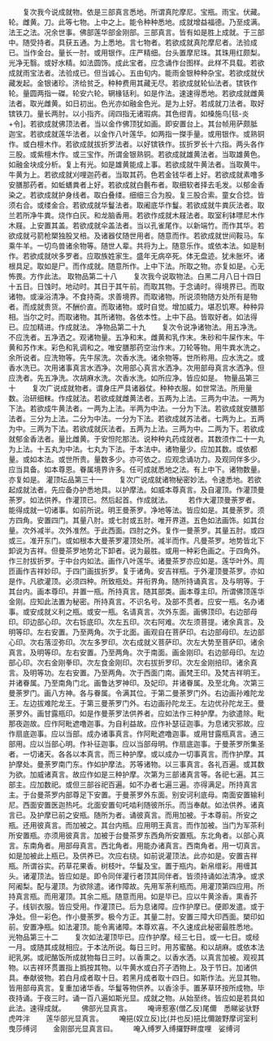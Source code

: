 <!-- { "loadSidebar": true } -->
　　复次我今说成就物。依是三部真言悉地。所谓真陀摩尼。宝瓶。雨宝。伏藏。轮。雌黄。刀。此等七物。上中之上。能令种种悉地。成就增益福德。乃至成满。法王之法。况余世事。佛部莲华部金刚部。三部真言。皆有如是胜上成就。于三部中。随受持者。具获五通。为上悉地。言七物者。若欲成就真陀摩尼者。法验成已。当作金台。量长一肘。或用银作。庄严精细。台头置摩尼珠。其珠用红颇梨。光净无翳。或好水精。如法圆饰。成此宝者。应念诵作台图样。此样不具载。若欲成就雨宝法者。法验成已。但当诚心。五由旬内。能雨金银种种杂宝。若欲成就伏藏发起。金银诸珍。济给贫乏。种种费用其藏无尽。若欲成就轮仙法者。镔铁作轮。量圆两指一磔。轮安六轮。辋椽铦利。如是作法。速速得悉地。若欲成就雌黄法者。取光雌黄。如日初出。色光亦如融金色光。是为上好。若成就刀法者。取好镔铁刀。量长两肘。以小指齐。阔四指无诸瑕病。其色绀青。如槡施鸟[毯-炎+令]。若欲成就佛顶法者。当以金作佛顶犹如画。即安置台上。其台帧用萨颇胝迦宝。若欲成就莲华法者。以金作八叶莲华。如两指一搩手量。或用银作。或熟铜作。或白檀木作。若欲成就拔折罗法者。以好镔铁作。拔折罗长十六指。两头各作三股。或紫檀木作。或三宝作。所谓金银熟铜。若欲成就雄黄法者。当取雄黄色。如融金块成分析。复上有光。如是雄黄能成上事。若欲成就牛黄法者。当取黄牛。牛黄为上。若欲成就刈哩迦药者。当取其药。色若金钱华者上好。若欲成就素噜多安膳那药者。如蚯蟮粪者上好。若欲成就白氎布者。取细软者择去毛发。以郁金香染之。若欲成就护身线者。取白叠缕。细细三合为股。复三股合索。童女合捻。皆须右合。或缕金合。若欲成就华鬘法者。取阇底华作鬘。若欲成就牛粪灰法者。取兰若所净牛粪。烧作白灰。和龙脑香用。若欲作成就木屐法者。取室利钵嘌尼木作木屐。上安置其盖。若欲成就伞盖法者。当以孔雀尾作。以新端竹。而作其华。若欲成就弓箭枪槊独股叉棓。及诸器仗随世用者。随意而作。若欲成就世间鞍马。车乘牛羊。一切鸟兽诸余物等。随世人辈。共将为上。随意乐作。或依本法。如是制作。若欲成就吠多罗者。应取族姓家生。盛年无病卒死。体无盘迹。犹未胀坏。诸根具足。取如是尸。而作成就。随意所作。上中下法。所取之物。亦复如是。心无怖畏。方作此法。
取物品第二十八
　　复次我今说取物法。白黑二月八日十四日十五日。日蚀时。地动时。其日于其午前。而取其物。于念诵时。得境界已。而取诸物。或澡浴清净。不食持斋。求善境界。而取诸物。所说须物随方处所有是物者。而成就贵货。不酬价直。而取诸物。或时自觉。增加威力。堪忍饥寒。种种异相。当尔之时。而取诸物。其所诸物。各依本性。上中下品。皆取好者。如法得已。应加精进。作成就法。
净物品第二十九
　　复次令说净诸物法。用五净洗。不应洗者。五净洒之。观诸物量。五净和末。雌黄和乳作末。朱砂和牛屎作末。牛黄和苏作末。彩色和乳调和之。唯安膳那药空治作末。刀轮等物。用牛粪水洗之。余所说者。应洗物等。先牛尿洗。次香水洗。诸余物等。世所称用。应水洗之。或香水洗已。次用诸事真言水洒净。次用部心真言水洒净。次用部母真言水洒净。但应洗者。先五净洗。次胡麻水洗。次香水洗。如所应净。皆应如是。
物量品第三十
　　复次广说成就物者。谓身庄严具诸器仗。种种衣服。如世常法。所用量数。治研细粖。作成就法。若欲成就雌黄法者。五两为上法。三两为中法。一两为下法。若欲成牛黄法者。一两为上法。半两为中法。一分为下法。若欲成就安膳那法者。三分为上法。二分为中法。一分为下法。若欲成就苏法者。七两为上。五两为中。三两为下法。若欲成就灰法者。五两为上法。三两为中。二两为下。若欲成就郁金香法者。量比雌黄。于安怛陀那法。说种种丸药成就者。其数须作二十一丸为上法。十五丸为中法。七丸为下法。于本法中。诸物量少。应加其数。或依都量。或如本法。或世所贵。量数多少。亦可依之。应观念诵功力。及观同伴多少。应当具备。如本尊恩。眷属境界许多。任可成就悉地之法。有上中下。诸物数量。亦复如是。
灌顶坛品第三十一
　　复次广说成就诸物秘密妙法。令速悉地。若欲起成就法者。先应备办护悉地具。以护摩法。如威本尊真言。及自灌顶。作灌顶曼荼罗。如法供养。作灌顶已。然后起首。作成就法。
　　若作大灌顶曼荼罗者。能得成就一切诸事。如前所说。明王曼荼罗。净地等法。皆应如是。其曼荼罗。须方四角。安置四门。其量八肘。或七肘或五肘。唯开界道。五色如法画饰。如其台量。次外减半。次外准然。于此西面。四肘之外。复作一曼荼罗。其量五肘。或四或三。准开东门。或如根本大曼荼罗灌顶处所。减半而作。凡曼茶罗。地势皆北下卸说为吉祥。但曼茶罗地势北下卸者。说为最胜。或用一种彩色画之。于四角外。作三肘拔折罗。于中台内如法。画作八叶莲华。诸曼茶罗亦应如是。莲华叶外。周匝画作吉祥妙印。于四门画拔折罗。复于诸角。安吉祥瓶。于外灌顶曼茶罗。亦如是作。凡欲灌顶。必须四种。所致瓶处。并衔界角。随所持诵真言。及与明等。于其台内。画本尊印。并置一瓶。所持真言。随其部类。画本尊主印。所谓佛顶莲华金刚。应知此法置为秘密。所持真言。不识名号。及部不贯者。应安一瓶。名办诸事。或安成就义利之瓶。或安一瓶。名请真言。次外东面。画佛顶印。右边部母印。印边部心印。次右铄底印。次左五印。次右阿难。次左须菩提。诸余真言。及明等印。左右安置。乃至两角。次于北面。画观自在菩萨印。右边部母印。左边部心印。次右落涩弥印。次左多罗印。次右成就义菩萨印。次左大势至菩萨印。诸余真言。及明等印。左右安置。乃至两角。次于南面。画金刚印。右边部母印。左边部心印。次右金刚拳印。次左食金刚印。次右拔折罗印。次左金刚掊印。诸余真言。及明等功。左右安置。乃至两角。次于西面门南。画梵王印。及梵吉祥明王。并诸眷属。乃至南角门北。画鲁达罗神印。及妃印。并诸眷属。及至北角。次第三曼荼罗门。画八方神。各与眷属。令满其位。于第二曼荼罗门外。右边画孙难陀龙王。左边拔难陀龙王。于第三曼荼罗门外。右边画孙陀龙王。左边优孙陀龙王。曼荼罗外。画甘露瓶印。如是作曼荼罗法供养者。应如法作三种护摩。为欲遣除。毗那夜迦故。应作阿毗遮噜迦事。为自利益故。应作补瑟征迦事。为息诸灾邪故。应作扇底迦事。应以当部。成办诸事真言。作阿毗遮噜迦事。或用甘露瓶真言。通三部用。应以当部心明。作补征迦事。应以当部母明。作扇底迦事。于曼荼罗所集圣者。一切诸天。各各以本真言。而三种护摩。或以成办一切事真言。而作护摩。其护摩处。曼荼罗南门东。作如护摩法。苏等诸物。以三事真言。各礼百遍。或其数为欲。加威诸真言。故应作如是三种护摩。次第为三部诸真言等。各祀七遍。其三部主。应加数祀。或但三部谷祀百遍。如不办者七遍三遍。亦得满足。所持真言主。于台曼茶罗内部尊足下安置。于曼荼罗外东面。别安诃利底母。南面安置输利尼。西面安置医迦热吒。北面安置句吒啮利随彼所乐。而当奉献。如法供养。诸真言已。及护摩已前之安瓶。随所为者。诵彼真言。而用加被。于本尊前。所安之瓶。还用彼真言。而加被之。其台内瓶。应用明王真言。而作加被。当门为军茶利所安置瓶。亦须用彼真言。加被于台曼茶罗东西角所安置瓶。东北角者。以部心真言。东南角者。用部母真言。西北角者。用能办诸真言。西南角者。用一切真言。如是加被此上瓶已。及供养已。次应右绕。如前说灌顶法。此亦如是。安置吉祥瓶。所谓谷实。药草花果香。树枝叶。华鬘及宝。置于瓶内。新帛缯彩。用缠其头。诸灌顶法。皆应如是。即令同伴灌行者顶其同伴者。皆须持诵如法清净。或求阿阇梨。配与灌顶。为欲除遣。诸作障故。先用军荼利瓶而。用灌顶第四应用。所持真言瓶。而用灌顶。其余二瓶。随意而用。如是毕已。应以牛黄涂香。熏香芥子。线钏衣服。皆应受用。作灌顶已。后为息诸障。应作护摩已。便即发遣。或于净处。但一彩色。作小曼荼罗。极今方正。其量二肘。安置三障大印西面。槊印如前。安置净瓶。如法灌顶。能令离诸障。本尊欢喜。不久速成此秘密最胜悉地。
光物品第三十二
　　复次如法灌顶毕已。应作护摩。经三七日。或一七日。或经一月。或随其成就相应。于本法所说。每日三时。用苏蜜酪。和以胡麻。或依本法祀乳粥。或祀酪饭所成就物每日三时。以香熏之。以香水洒。以真言加被。观视其物。以吉祥环贯置指上撝按其物。以牛黄水或白芥子洒物上。及于节日。加诸供具。奉献彼物。若白月成者取十日。若黑月成者取十四日。如斯作法。光显其物。皆用部母真言。复重加诸华香。华鬘等物供养。以香涂手。置茅草环按所成物。毕夜持诵。于夜三时。诵一百八遍如斯光显。成就之物。从始至终。皆应如是若具如此法。速得成就。
　　佛部光显真言。
　　唵谛惹塞(僧乙反)尾儞　悉睇娑驮野　虎吽泮
　　莲华部光显真言。
　　唵挹(奴立反)比(并也反)挹比儞跛野摩诃室利曳莎缚诃
　　金刚部光显真言曰。
　　唵入缚罗入缚攞野畔度哩　娑缚诃
